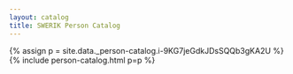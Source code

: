 ```yaml
---
layout: catalog
title: SWERIK Person Catalog
---
```

{% assign p = site.data._person-catalog.i-9KG7jeGdkJDsSQQb3gKA2U %}
{% include person-catalog.html p=p %}


